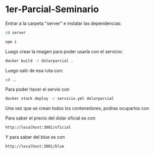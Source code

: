 # 1er-Parcial-Seminario

Entrar a la carpeta "server" e instalar las dependencias:
```sh
cd server
```
```sh
npm i
```

Luego crear la imagen para poder usarla con el servicio:
```sh
docker build -t dolarparcial .
```

Luego salir de esa ruta con:
```sh
cd ..
```

Para poder hacer el servio con
```sh
docker stack deploy -c servicio.yml dolarparcial
```

Una vez que se crean todos los contenedores, podras ocuparlos con

Para saber el precio del dolar oficial es con
```sh
http://localhost:3001/oficial
```

Y para saber del blue es con 
```sh
http://localhost:3001/blue
```
